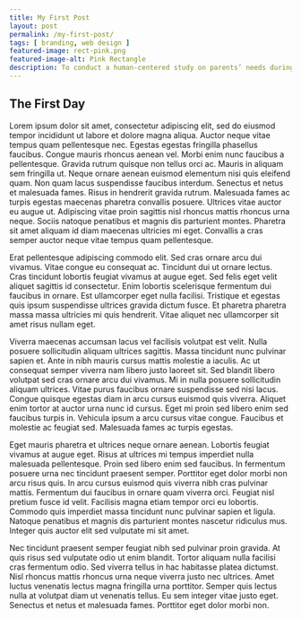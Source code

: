 ```yaml
---
title: My First Post
layout: post
permalink: /my-first-post/
tags: [ branding, web design ]
featured-image: rect-pink.png
featured-image-alt: Pink Rectangle
description: To conduct a human-centered study on parents’ needs during quarantine. A task-management app for parents to distribute work more evenly.
---
```


## The First Day

Lorem ipsum dolor sit amet, consectetur adipiscing elit, sed do eiusmod tempor incididunt ut labore et dolore magna aliqua. Auctor neque vitae tempus quam pellentesque nec. Egestas egestas fringilla phasellus faucibus. Congue mauris rhoncus aenean vel. Morbi enim nunc faucibus a pellentesque. Gravida rutrum quisque non tellus orci ac. Mauris in aliquam sem fringilla ut. Neque ornare aenean euismod elementum nisi quis eleifend quam. Non quam lacus suspendisse faucibus interdum. Senectus et netus et malesuada fames. Risus in hendrerit gravida rutrum. Malesuada fames ac turpis egestas maecenas pharetra convallis posuere. Ultrices vitae auctor eu augue ut. Adipiscing vitae proin sagittis nisl rhoncus mattis rhoncus urna neque. Sociis natoque penatibus et magnis dis parturient montes. Pharetra sit amet aliquam id diam maecenas ultricies mi eget. Convallis a cras semper auctor neque vitae tempus quam pellentesque.

Erat pellentesque adipiscing commodo elit. Sed cras ornare arcu dui vivamus. Vitae congue eu consequat ac. Tincidunt dui ut ornare lectus. Cras tincidunt lobortis feugiat vivamus at augue eget. Sed felis eget velit aliquet sagittis id consectetur. Enim lobortis scelerisque fermentum dui faucibus in ornare. Est ullamcorper eget nulla facilisi. Tristique et egestas quis ipsum suspendisse ultrices gravida dictum fusce. Et pharetra pharetra massa massa ultricies mi quis hendrerit. Vitae aliquet nec ullamcorper sit amet risus nullam eget.

Viverra maecenas accumsan lacus vel facilisis volutpat est velit. Nulla posuere sollicitudin aliquam ultrices sagittis. Massa tincidunt nunc pulvinar sapien et. Ante in nibh mauris cursus mattis molestie a iaculis. Ac ut consequat semper viverra nam libero justo laoreet sit. Sed blandit libero volutpat sed cras ornare arcu dui vivamus. Mi in nulla posuere sollicitudin aliquam ultrices. Vitae purus faucibus ornare suspendisse sed nisi lacus. Congue quisque egestas diam in arcu cursus euismod quis viverra. Aliquet enim tortor at auctor urna nunc id cursus. Eget mi proin sed libero enim sed faucibus turpis in. Vehicula ipsum a arcu cursus vitae congue. Faucibus et molestie ac feugiat sed. Malesuada fames ac turpis egestas.

Eget mauris pharetra et ultrices neque ornare aenean. Lobortis feugiat vivamus at augue eget. Risus at ultrices mi tempus imperdiet nulla malesuada pellentesque. Proin sed libero enim sed faucibus. In fermentum posuere urna nec tincidunt praesent semper. Porttitor eget dolor morbi non arcu risus quis. In arcu cursus euismod quis viverra nibh cras pulvinar mattis. Fermentum dui faucibus in ornare quam viverra orci. Feugiat nisl pretium fusce id velit. Facilisis magna etiam tempor orci eu lobortis. Commodo quis imperdiet massa tincidunt nunc pulvinar sapien et ligula. Natoque penatibus et magnis dis parturient montes nascetur ridiculus mus. Integer quis auctor elit sed vulputate mi sit amet.

Nec tincidunt praesent semper feugiat nibh sed pulvinar proin gravida. At quis risus sed vulputate odio ut enim blandit. Tortor aliquam nulla facilisi cras fermentum odio. Sed viverra tellus in hac habitasse platea dictumst. Nisl rhoncus mattis rhoncus urna neque viverra justo nec ultrices. Amet luctus venenatis lectus magna fringilla urna porttitor. Semper quis lectus nulla at volutpat diam ut venenatis tellus. Eu sem integer vitae justo eget. Senectus et netus et malesuada fames. Porttitor eget dolor morbi non.
